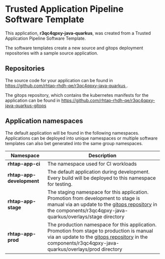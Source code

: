 # Trusted Application Pipeline Software Template

This application, **r3qc4qpxy-java-quarkus**, was created from a Trusted Application Pipeline Software Template.

The software templates create a new source and gitops deployment repositories with a sample source application. 

## Repositories

The source code for your application can be found in [https://github.com/rhtap-rhdh-qe/r3qc4qpxy-java-quarkus ](https://github.com/rhtap-rhdh-qe/r3qc4qpxy-java-quarkus ).
 
The gitops repository, which contains the kubernetes manifests for the application can be found in 
[https://github.com/rhtap-rhdh-qe/r3qc4qpxy-java-quarkus-gitops ](https://github.com/rhtap-rhdh-qe/r3qc4qpxy-java-quarkus-gitops ) 

## Application namespaces 

The default application will be found in the following namespaces. Applications can be deployed into unique namespaces or multiple software templates can also bet generated into the same group namespaces.  

|  Namespace   |  Description   |  
| -------- | -------- |
| **rhtap-app-ci** | The namespace used for CI workloads |
| **rhtap-app-development** | The default application during development. Every build will be deployed to this namespace for testing. |
| **rhtap-app-stage** | The staging namespace for this application. Promotion from development to stage is manual via an update to the [gitops repository](https://github.com/rhtap-rhdh-qe/r3qc4qpxy-java-quarkus-gitops ) in the components/r3qc4qpxy-java-quarkus/overlays/stage directory |
| **rhtap-app-prod** | The production namespace for this application. Promotion from stage to production is manual via an update to the [gitops repository](https://github.com/rhtap-rhdh-qe/r3qc4qpxy-java-quarkus-gitops ) in the components/r3qc4qpxy-java-quarkus/overlays/prod directory |